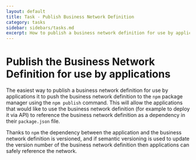 ```yaml
---
layout: default
title: Task - Publish Business Network Definition
category: tasks
sidebar: sidebars/tasks.md
excerpt: How to publish a business network definition for use by applications
---
```


# Publish the Business Network Definition for use by applications

The easiest way to publish a business network definition for use by applications it to push the business network definition to the `npm` package manager using the `npm publish` command. This will allow the applications that would like to use the business network definition (for example to deploy it via API) to reference the business network definition as a dependency in their `package.json` file.

Thanks to `npm` the dependency between the application and the business network definition is versioned, and if semantic versioning is used to update the version number of the business network definition then applications can safely reference the network.
